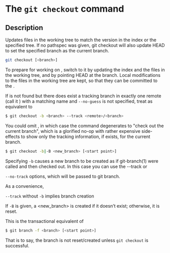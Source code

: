 # The `git checkout` command

## Description

Updates files in the working tree to match the version in the index or the specified tree. If no pathspec was given, git checkout will also update HEAD to set the specified branch as the current branch.

```bash
git checkout [<branch>]
```
To prepare for working on <branch>, switch to it by updating the index and the
files in the working tree, and by pointing HEAD at the branch. Local
modifications to the files in the working tree are kept, so that they can be
committed to the <branch>.

If <branch> is not found but there does exist a tracking branch in exactly one
remote (call it <remote>) with a matching name and `--no-guess` is not
specified, treat as equivalent to
 
           

```bash
$ git checkout -b <branch> --track <remote>/<branch>
```

You could omit <branch>, in which case the command degenerates to "check out
the current branch", which is a glorified no-op with rather expensive
side-effects to show only the tracking information, if exists, for the current branch.



```bash
$ git checkout -b|-B <new_branch> [<start point>]
```
Specifying `-b` causes a new branch to be created as if git-branch(1) were called and then checked out. In this case you can use the --track or

`--no-track` options, which will be passed to git branch. 

As a convenience,

`--track` without `-b` implies branch creation 

If `-B` is given, a <new_branch> is created if it doesn’t exist; otherwise, it is reset. 

This is the transactional equivalent of

```bash
$ git branch -f <branch> [<start point>]
```
That is to say, the branch is not reset/created unless `git checkout` is successful.

           